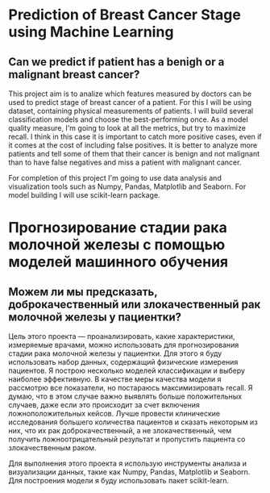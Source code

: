 # Prediction of Breast Cancer Stage using Machine Learning

## Can we predict if patient has a benigh or a malignant breast cancer?

This project aim is to analize which features measured by doctors can be used to predict stage of breast cancer of a patient. For this I will be using dataset, containing physical measurements of patients. I will build several classification models and choose the best-performing once.
As a model quality measure, I'm going to look at all the metrics, but try to maximize recall. I think in this case it is important to catch more positive cases, even if it comes at the cost of including false positives. It is better to analyze more patients and tell some of them that their cancer is benign and not malignant than to have false negatives and miss a patient with malignant cancer.

For completion of this project I'm going to use data analysis and visualization tools such as Numpy, Pandas, Matplotlib and Seaborn. For model building I will use scikit-learn package.

# Прогнозирование стадии рака молочной железы с помощью моделей машинного обучения

## Можем ли мы предсказать, доброкачественный или злокачественный рак молочной железы у пациентки?

Цель этого проекта — проанализировать, какие характеристики, измеряемые врачами, можно использовать для прогнозирования стадии рака молочной железы у пациентки. Для этого я буду использовать набор данных, содержащий физические измерения пациентов. Я построю несколько моделей классификации и выберу наиболее эффективную.
В качестве меры качества модели я рассмотрю все показатели, но постараюсь максимизировать recall. Я думаю, что в этом случае важно выявлять больше положительных случаев, даже если это происходит за счет включения ложноположительных кейсов. Лучше провести клинические исследования большего количества пациентов и сказать некоторым из них, что их рак доброкачественный, а не злокачественный, чем получить ложноотрицательный результат и пропустить пациента со злокачественным раком.

Для выполнения этого проекта я использую инструменты анализа и визуализации данных, такие как Numpy, Pandas, Matplotlib и Seaborn. Для построения модели я буду использовать пакет scikit-learn. 
